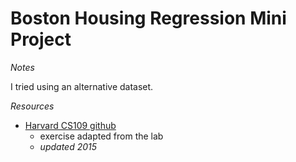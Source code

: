 # Boston Housing Regression Mini Project

*Notes*

I tried using an alternative dataset.

*Resources*

 - [Harvard CS109 github](https://github.com/cs109/2015lab4)
   - exercise adapted from the lab
   - *updated 2015*

